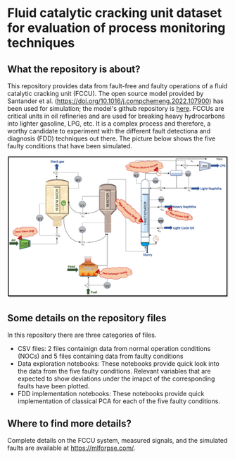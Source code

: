 # Fluid catalytic cracking unit dataset for evaluation of process monitoring techniques

## What the repository is about?
This repository provides data from fault-free and faulty operations of a fluid catalytic cracking unit (FCCU). The open source model provided by Santander et al. (https://doi.org/10.1016/j.compchemeng.2022.107900) has been used for simulation; the model's github repository is [here](https://github.com/Baldea-Group/FCC-Fractionator). FCCUs are critical units in oil refineries and are used for breaking heavy hydrocarbons into lighter gasoline, LPG, etc. It is a complex process and therefore, a worthy candidate to experiment with the different fault detectiona and diagnosis (FDD) techniques out there. The picture below shows the five faulty conditions that have been simulated.

![](/Faults_PFD.png)

## Some details on the repository files
In this repository there are three categories of files.
- CSV files: 2 files containign data from normal operation conditions (NOCs) and 5 files containing data from faulty conditions
- Data exploration notebooks: These notebooks provide quick look into the data from the five faulty conditions. Relevant variables that are expected to show deviations under the imapct of the corresponding faults have been plotted.
- FDD implementation notebooks: These notebooks provide quick implementation of classical PCA for each of the five faulty conditions.

## Where to find more details?
Complete details on the FCCU system, measured signals, and the simulated faults are available at https://mlforpse.com/. 





